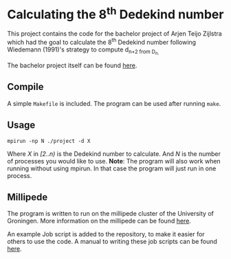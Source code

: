 
# Calculating the 8<sup>th</sup> Dedekind number

This project contains the code for the bachelor project of Arjen Teijo Zijlstra
 which had the goal to calculate the 8<sup>th</sup> Dedekind number following
 Wiedemann (1991)'s strategy to compute d<sub>n+2</sup> from D<sub>n</sup>.

The bachelor project itself can be found [here](http://irs.ub.rug.nl/dbi/51deb7b40990d "Finding the 8<sup>th</sup> Dedekind Number").

## Compile

A simple `Makefile` is included. The program can be used after running `make`.

## Usage

    mpirun -np N ./project -d X

Where *X* in *[2..n)* is the Dedekind number to calculate. And *N* is the number
 of processes you would like to use. **Note**: The program will also work when
 running without using mpirun. In that case the program will just run in one
 process.

## Millipede

The program is written to run on the millipede cluster of the University of
 Groningen. More information on the millipede can be found [here](http://www.rug.nl/science-and-society/centre-for-information-technology/research/hpcv/publications/docs/millipede_man/millipede-cluster-user-guide_-introduction "Millipede cluster user guide").

An example Job script is added to the repository, to make it easier for others
 to use the code. A manual to writing these job scripts can be found [here](http://www.rug.nl/science-and-society/centre-for-information-technology/research/hpcv/publications/docs/millipede_man/millipede-cluster-user-guide_-submitting-jobs "Millipede cluster submitting jobs").
